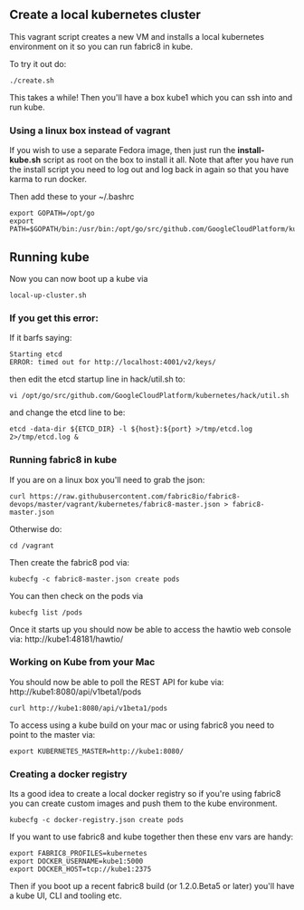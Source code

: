 ## Create a local kubernetes cluster

This vagrant script creates a new VM and installs a local kubernetes environment on it so you can run fabric8 in kube.

To try it out do:

    ./create.sh

This takes a while! Then you'll have a box kube1 which you can ssh into and run kube.

### Using a linux box instead of vagrant

If you wish to use a separate Fedora image, then just run the **install-kube.sh** script as root on the box to install it all.
Note that after you have run the install script you need to log out and log back in again so that you have karma to run docker.

Then add these to your ~/.bashrc

    export GOPATH=/opt/go
    export PATH=$GOPATH/bin:/usr/bin:/opt/go/src/github.com/GoogleCloudPlatform/kubernetes/_output/go/bin:/opt/go/src/github.com/GoogleCloudPlatform/kubernetes/hack:$PATH

## Running kube

Now you can now boot up a kube via

    local-up-cluster.sh

### If you get this error:

If it barfs saying:

    Starting etcd
    ERROR: timed out for http://localhost:4001/v2/keys/

then edit the etcd startup line in hack/util.sh to:

    vi /opt/go/src/github.com/GoogleCloudPlatform/kubernetes/hack/util.sh

and change the etcd line to be:

    etcd -data-dir ${ETCD_DIR} -l ${host}:${port} >/tmp/etcd.log 2>/tmp/etcd.log &

### Running fabric8 in kube

If you are on a linux box you'll need to grab the json:

    curl https://raw.githubusercontent.com/fabric8io/fabric8-devops/master/vagrant/kubernetes/fabric8-master.json > fabric8-master.json

Otherwise do:

    cd /vagrant

Then create the fabric8 pod via:

    kubecfg -c fabric8-master.json create pods

You can then check on the pods via

    kubecfg list /pods

Once it starts up you should now be able to access the hawtio web console via: http://kube1:48181/hawtio/

### Working on Kube from your Mac

You should now be able to poll the REST API for kube via: http://kube1:8080/api/v1beta1/pods

    curl http://kube1:8080/api/v1beta1/pods

To access using a kube build on your mac or using fabric8 you need to point to the master via:

    export KUBERNETES_MASTER=http://kube1:8080/


### Creating a docker registry

Its a good idea to create a local docker registry so if you're using fabric8 you can create custom images and push them to the kube environment.

    kubecfg -c docker-registry.json create pods

If you want to use fabric8 and kube together then these env vars are handy:

    export FABRIC8_PROFILES=kubernetes
    export DOCKER_USERNAME=kube1:5000
    export DOCKER_HOST=tcp://kube1:2375

Then if you boot up a recent fabric8 build (or 1.2.0.Beta5 or later) you'll have a kube UI, CLI and tooling etc.